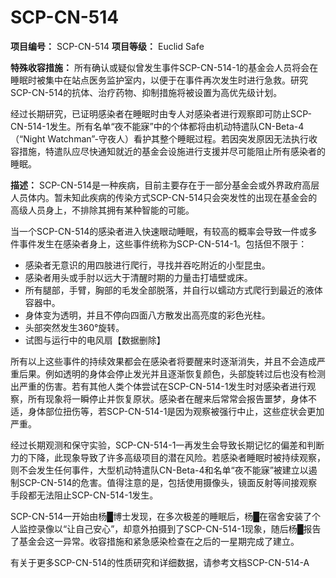 # SCP-CN-514


**项目编号：** SCP-CN-514
**项目等级：** Euclid Safe

**特殊收容措施：** 所有确认或疑似曾发生事件SCP-CN-514-1的基金会人员将会在睡眠时被集中在站点医务监护室内，以便于在事件再次发生时进行急救。研究SCP-CN-514的抗体、治疗药物、抑制措施将被设置为高优先级计划。

经过长期研究，已证明感染者在睡眠时由专人对感染者进行观察即可防止SCP-CN-514-1发生。所有名单“夜不能寐”中的个体都将由机动特遣队CN-Beta-4（“Night Watchman”-守夜人）看护其整个睡眠过程。若因突发原因无法执行收容措施，特遣队应尽快通知就近的基金会设施进行支援并尽可能阻止所有感染者的睡眠。

**描述：** SCP-CN-514是一种疾病，目前主要存在于一部分基金会或外界政府高层人员体内。暂未知此疾病的传染方式SCP-CN-514只会突发性的出现在基金会的高级人员身上，不排除其拥有某种智能的可能。

当一个SCP-CN-514的感染者进入快速眼动睡眠，有较高的概率会导致一件或多件事件发生在感染者身上，这些事件统称为SCP-CN-514-1。包括但不限于：

- 感染者无意识的用四肢进行爬行，寻找并吞吃附近的小型昆虫。
- 感染者用头或手肘以远大于清醒时期的力量击打墙壁或床。
- 所有腿部，手臂，胸部的毛发全部脱落，并自行以蠕动方式爬行到最近的液体容器中。
- 身体变为透明，并且不停向四面八方散发出高亮度的彩色光柱。
- 头部突然发生360°旋转。
- 试图与运行中的电风扇【数据删除】

所有以上这些事件的持续效果都会在感染者将要醒来时逐渐消失，并且不会造成严重后果。例如透明的身体会停止发光并且逐渐恢复颜色，头部旋转过后也没有检测出严重的伤害。若有其他人类个体尝试在SCP-CN-514-1发生时对感染者进行观察，所有现象将一瞬停止并恢复原状。感染者在醒来后常常会报告噩梦，身体不适，身体部位扭伤等，若SCP-CN-514-1是因为观察被强行中止，这些症状会更加严重。

经过长期观测和保守实验，SCP-CN-514-1一再发生会导致长期记忆的偏差和判断力的下降，此现象导致了许多高级项目的潜在风险。若感染者睡眠时被持续观察，则不会发生任何事件，大型机动特遣队CN-Beta-4和名单“夜不能寐”被建立以遏制SCP-CN-514的危害。值得注意的是，包括使用摄像头，镜面反射等间接观察手段都无法阻止SCP-CN-514-1发生。

SCP-CN-514一开始由杨█博士发现，在多次极差的睡眠后，杨█在宿舍安装了个人监控录像以“让自己安心”，却意外拍摄到了SCP-CN-514-1现象，随后杨█报告了基金会这一异常。收容措施和紧急感染检查在之后的一星期完成了建立。

有关于更多SCP-CN-514的性质研究和详细数据，请参考文档SCP-CN-514-A




